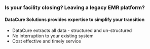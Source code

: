 ### Is your facility closing? Leaving a legacy EMR platform?

#### DataCure Solutions provides expertise to simplify your transition

* DataCure extracts all data - structured and un-structured
* No interruption to your existing system
* Cost effective and timely service
